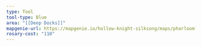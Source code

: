 ```yaml
---
type: Tool
tool-type: Blue
area: "[[Deep Docks]]"
mapgenie-url: https://mapgenie.io/hollow-knight-silksong/maps/pharloom?locationIds=477918
rosary-cost: "110"
---
```

